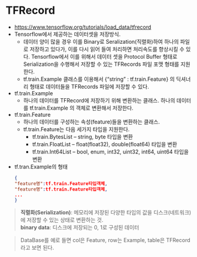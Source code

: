 # TFRecord
- https://www.tensorflow.org/tutorials/load_data/tfrecord
- Tensorflow에서 제공하는 데이터셋을 저장방식.
    - 데이터 양이 많을 경우 이를 Binary로 Seralization(직렬화)하여 하나의 파일로 저장하고 있다가, 이를 다시 읽어 들여 처리하면 처리속도를 향상시킬 수 있다. Tensorflow에서 이를 위해서 데이터 셋을 Protocol Buffer 형태로 Serialization을 수행해서 저장할 수 있는 TFRecords 파일 포맷 형태를 지원한다.
    - tf.train.Example 클래스를 이용해서 {“string” : tf.train.Feature} 의 딕셔너리 형태로 데이터들을 TFRecords 파일에 저장할 수 있다.
- tf.train.Example
    - 하나의 데이터를 TFRecord에 저장하기 위해 변환하는 클래스. 하나의 데이터를 tf.train.Example 의 객체로 변환해서 저장한다.
- tf.train.Feature
    - 하나의 데이터를 구성하는 속성(feature)들을 변환하는 클래스.
    - tf.train.Feature는 다음 세가지 타입을 지원한다.
        - tf.train.BytesList – string, byte 타입을 변환
        - tf.train.FloatList – float(float32), double(float64) 타입을 변환
        - tf.train.Int64List – bool, enum, int32, uint32, int64, uint64 타입을 변환
- tf.tran.Example의 형태
    ```json
    {
    "feature명":tf.train.Feature타입객체,
    "feature명":tf.train.Feature타입객체,
    ...
    }
    ```
> **직렬화(Serialization)**: 메모리에 저장된 다양한 타입의 값을 디스크(네트워크)에 저장할 수 있는 상태로 변환하는 것.  
> **binary data**: 디스크에 저장되는 0, 1로 구성된 데이터  

> DataBase를 예로 들면 col은 Feature, row는 Example, table은 TFRecord라고 보면 된다.